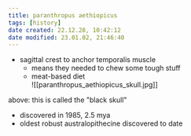 ```yaml
---
title: paranthropus aethiopicus
tags: [history]
date created: 22.12.28, 10:42:12
date modified: 23.01.02, 21:46:40
---
```


- sagittal crest to anchor temporalis muscle
	- means they needed to chew some tough stuff
	- meat-based diet
<br>![[paranthropus_aethiopicus_skull.jpg]]

above: this is called the "black skull"

- discovered in 1985, 2.5 mya
- oldest robust australopithecine discovered to date
